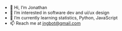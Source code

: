 - 👋 Hi, I’m Jonathan
- 👀 I’m interested in software dev and ui/ux design
- 🌱 I’m currently learning statistics, Python, JavaScript
- 📫 Reach me at jngbot@gmail.com

<!---
jngbot/jngbot is a ✨ special ✨ repository because its `README.md` (this file) appears on your GitHub profile.
You can click the Preview link to take a look at your changes.
--->
